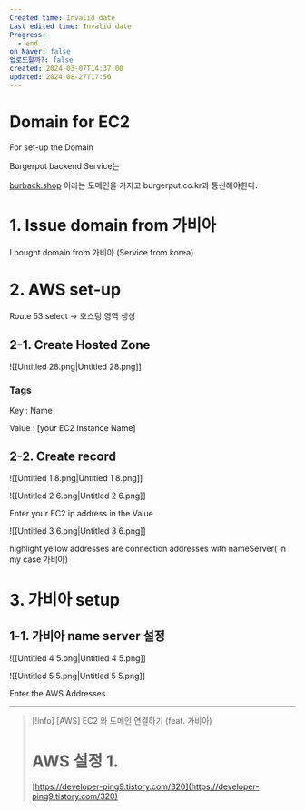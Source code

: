 ```yaml
---
Created time: Invalid date
Last edited time: Invalid date
Progress:
  - end
on Naver: false
업로드할까?: false
created: 2024-03-07T14:37:00
updated: 2024-08-27T17:56
---
```

# Domain for EC2

For set-up the Domain

Burgerput backend Service는

[burback.shop](http://burback.shop) 이라는 도메인을 가지고 burgerput.co.kr과 통신해야한다.

  

# 1. Issue domain from 가비아

I bought domain from 가비아 (Service from korea)

  

# 2. AWS set-up

Route 53 select → 호스팅 영역 생성

## 2-1. Create Hosted Zone

![[Untitled 28.png|Untitled 28.png]]

### Tags

Key : Name

Value : [your EC2 Instance Name]

  

## 2-2. Create record

![[Untitled 1 8.png|Untitled 1 8.png]]

  

  

![[Untitled 2 6.png|Untitled 2 6.png]]

Enter your EC2 ip address in the Value

  

![[Untitled 3 6.png|Untitled 3 6.png]]

highlight yellow addresses are connection addresses with nameServer( in my case 가비아)


# 3. 가비아 setup

## 1-1. 가비아 name server 설정

![[Untitled 4 5.png|Untitled 4 5.png]]

  

  

![[Untitled 5 5.png|Untitled 5 5.png]]

Enter the AWS Addresses

  

  

---

> [!info] [AWS] EC2 와 도메인 연결하기 (feat. 가비아)  
> # AWS 설정 1.  
> [https://developer-ping9.tistory.com/320](https://developer-ping9.tistory.com/320)